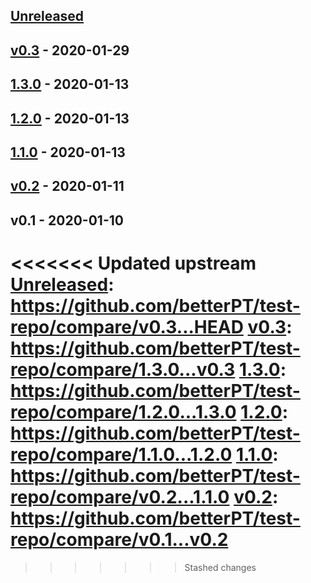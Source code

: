 <a name="unreleased"></a>
## [Unreleased]


<a name="v0.3"></a>
## [v0.3] - 2020-01-29

<a name="1.3.0"></a>
## [1.3.0] - 2020-01-13

<a name="1.2.0"></a>
## [1.2.0] - 2020-01-13

<a name="1.1.0"></a>
## [1.1.0] - 2020-01-13

<a name="v0.2"></a>
## [v0.2] - 2020-01-11

<a name="v0.1"></a>
## v0.1 - 2020-01-10

<<<<<<< Updated upstream
[Unreleased]: https://github.com/betterPT/test-repo/compare/v0.3...HEAD
[v0.3]: https://github.com/betterPT/test-repo/compare/1.3.0...v0.3
[1.3.0]: https://github.com/betterPT/test-repo/compare/1.2.0...1.3.0
[1.2.0]: https://github.com/betterPT/test-repo/compare/1.1.0...1.2.0
[1.1.0]: https://github.com/betterPT/test-repo/compare/v0.2...1.1.0
[v0.2]: https://github.com/betterPT/test-repo/compare/v0.1...v0.2
=======
[Unreleased]: https://github.com/damianesteban/test-repo/compare/v0.3...HEAD
[v0.3]: https://github.com/damianesteban/test-repo/compare/1.3.0...v0.3
[1.3.0]: https://github.com/damianesteban/test-repo/compare/1.2.0...1.3.0
[1.2.0]: https://github.com/damianesteban/test-repo/compare/1.1.0...1.2.0
[1.1.0]: https://github.com/damianesteban/test-repo/compare/v0.2...1.1.0
[v0.2]: https://github.com/damianesteban/test-repo/compare/v0.1...v0.2
>>>>>>> Stashed changes

